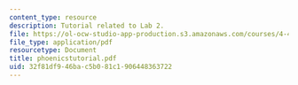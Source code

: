 ```yaml
---
content_type: resource
description: Tutorial related to Lab 2.
file: https://ol-ocw-studio-app-production.s3.amazonaws.com/courses/4-411-building-technology-laboratory-spring-2004/32f81df946bac5b081c1906448363722_phoenicstutorial.pdf
file_type: application/pdf
resourcetype: Document
title: phoenicstutorial.pdf
uid: 32f81df9-46ba-c5b0-81c1-906448363722
---
```

